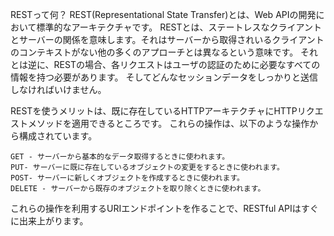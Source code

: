 RESTって何？
REST(Representational State Transfer)とは、Web APIの開発において標準的なアーキテクチャです。
RESTとは、ステートレスなクライアントとサーバーの関係を意味します。それはサーバーから取得されいるクライアントのコンテキストがない他の多くのアプローチとは異なるという意味です。
それとは逆に、RESTの場合、各リクエストはユーザの認証のために必要なすべての情報を持つ必要があります。
そしてどんなセッションデータをしっかりと送信しなければいけません。

RESTを使うメリットは、既に存在しているHTTPアーキテクチャにHTTPリクエストメソッドを適用できるところです。
これらの操作は、以下のような操作から構成されています。

    GET - サーバーから基本的なデータ取得するときに使われます。
    PUT- サーバーに既に存在しているオブジェクトの変更をするときに使われます。
    POST- サーバーに新しくオブジェクトを作成するときに使われます。
    DELETE - サーバーから既存のオブジェクトを取り除くときに使われます。

これらの操作を利用するURIエンドポイントを作ることで、RESTful APIはすぐに出来上がります。
